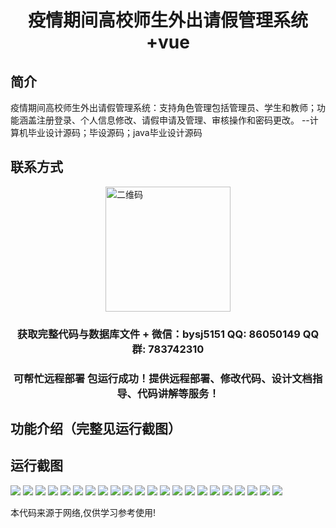 <p><h1 align="center">疫情期间高校师生外出请假管理系统+vue</h1></p>

## 简介
疫情期间高校师生外出请假管理系统：支持角色管理包括管理员、学生和教师；功能涵盖注册登录、个人信息修改、请假申请及管理、审核操作和密码更改。    --计算机毕业设计源码；毕设源码；java毕业设计源码


## 联系方式
<img src="https://bs-1329754181.cos.ap-shanghai.myqcloud.com/wx.jpg" alt="二维码" style="display: block; margin: 0 auto;" width="200px">
<p><h3 align="center">获取完整代码与数据库文件 + 微信：bysj5151 QQ: 86050149 QQ群: 783742310</h3></p>
<p><h3 align="center">可帮忙远程部署 包运行成功！提供远程部署、修改代码、设计文档指导、代码讲解等服务！</h3></p>

## 功能介绍（完整见运行截图）

## 运行截图
![](https://bs-1329754181.cos.ap-shanghai.myqcloud.com/ssm/PandemicLeaveManagementSystem/img/001.jpg)
![](https://bs-1329754181.cos.ap-shanghai.myqcloud.com/ssm/PandemicLeaveManagementSystem/img/002.jpg)
![](https://bs-1329754181.cos.ap-shanghai.myqcloud.com/ssm/PandemicLeaveManagementSystem/img/003.jpg)
![](https://bs-1329754181.cos.ap-shanghai.myqcloud.com/ssm/PandemicLeaveManagementSystem/img/004.jpg)
![](https://bs-1329754181.cos.ap-shanghai.myqcloud.com/ssm/PandemicLeaveManagementSystem/img/005.jpg)
![](https://bs-1329754181.cos.ap-shanghai.myqcloud.com/ssm/PandemicLeaveManagementSystem/img/006.jpg)
![](https://bs-1329754181.cos.ap-shanghai.myqcloud.com/ssm/PandemicLeaveManagementSystem/img/007.jpg)
![](https://bs-1329754181.cos.ap-shanghai.myqcloud.com/ssm/PandemicLeaveManagementSystem/img/008.jpg)
![](https://bs-1329754181.cos.ap-shanghai.myqcloud.com/ssm/PandemicLeaveManagementSystem/img/009.jpg)
![](https://bs-1329754181.cos.ap-shanghai.myqcloud.com/ssm/PandemicLeaveManagementSystem/img/010.jpg)
![](https://bs-1329754181.cos.ap-shanghai.myqcloud.com/ssm/PandemicLeaveManagementSystem/img/011.jpg)
![](https://bs-1329754181.cos.ap-shanghai.myqcloud.com/ssm/PandemicLeaveManagementSystem/img/012.jpg)
![](https://bs-1329754181.cos.ap-shanghai.myqcloud.com/ssm/PandemicLeaveManagementSystem/img/013.jpg)
![](https://bs-1329754181.cos.ap-shanghai.myqcloud.com/ssm/PandemicLeaveManagementSystem/img/014.jpg)
![](https://bs-1329754181.cos.ap-shanghai.myqcloud.com/ssm/PandemicLeaveManagementSystem/img/015.jpg)
![](https://bs-1329754181.cos.ap-shanghai.myqcloud.com/ssm/PandemicLeaveManagementSystem/img/016.jpg)
![](https://bs-1329754181.cos.ap-shanghai.myqcloud.com/ssm/PandemicLeaveManagementSystem/img/017.jpg)
![](https://bs-1329754181.cos.ap-shanghai.myqcloud.com/ssm/PandemicLeaveManagementSystem/img/018.jpg)
![](https://bs-1329754181.cos.ap-shanghai.myqcloud.com/ssm/PandemicLeaveManagementSystem/img/019.jpg)
![](https://bs-1329754181.cos.ap-shanghai.myqcloud.com/ssm/PandemicLeaveManagementSystem/img/020.jpg)
![](https://bs-1329754181.cos.ap-shanghai.myqcloud.com/ssm/PandemicLeaveManagementSystem/img/021.jpg)
![](https://bs-1329754181.cos.ap-shanghai.myqcloud.com/ssm/PandemicLeaveManagementSystem/img/022.jpg)

<p>本代码来源于网络,仅供学习参考使用!</p>

